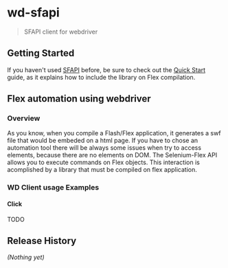 # wd-sfapi

> SFAPI client for webdriver

## Getting Started
If you haven't used [SFAPI](http://code.google.com/p/sfapi/) before, be sure to check out the [Quick Start](code.google.com/p/sfapi/) guide, as it explains how to include the library on Flex compilation.

## Flex automation using webdriver

### Overview
As you know, when you compile a Flash/Flex application, it generates a swf file that would be embeded on a html page. 
If you have to chose an automation tool there will be always some issues when try to access elements, because there are no elements on DOM.
The Selenium-Flex API allows you to execute commands on Flex objects. 
This interaction is acomplished by a library that must be compiled on flex application.

### WD Client usage Examples

#### Click
TODO


## Release History
_(Nothing yet)_

[SFAPI]: http://code.google.com/p/sfapi/